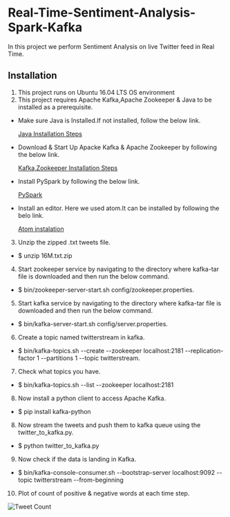 # Real-Time-Sentiment-Analysis-Spark-Kafka
In this project we perform Sentiment Analysis on live Twitter feed in Real Time.

## Installation
1. This project runs on Ubuntu 16.04 LTS OS environment
2. This project requires Apache Kafka,Apache Zookeeper & Java to be installed as a prerequisite.

* Make sure Java is Installed.If not installed, follow the below link.

  [Java Installation Steps](https://www.digitalocean.com/community/tutorials/how-to-install-java-with-apt-get-on-ubuntu-16-04)

* Download & Start Up Apacke Kafka & Apache Zookeeper by following the below link.

  [Kafka,Zookeeper Installation Steps](https://kafka.apache.org/documentation.html#gettingStarted)
  
* Install PySpark by following the below link.

  [PySpark](https://askubuntu.com/questions/635265/how-do-i-get-pyspark-on-ubuntu)
  
* Install an editor. Here we used atom.It can be installed by following the belo link.
  
  [Atom instalation](http://tipsonubuntu.com/2016/08/05/install-atom-text-editor-ubuntu-16-04/)
  
3. Unzip the zipped .txt tweets file.

* $ unzip 16M.txt.zip

4. Start zookeeper service by navigating to the directory where kafka-tar file is downloaded and then run the below command.

* $ bin/zookeeper-server-start.sh config/zookeeper.properties.

5. Start kafka service by navigating to the directory where kafka-tar file is downloaded and then run the below command.

* $ bin/kafka-server-start.sh config/server.properties.

6. Create a topic named twitterstream in kafka.

* $ bin/kafka-topics.sh --create --zookeeper localhost:2181 --replication-factor 1 --partitions 1 --topic twitterstream.

7. Check what topics you have.

* $ bin/kafka-topics.sh --list --zookeeper localhost:2181

8. Now install a python client to access Apache Kafka.

* $ pip install kafka-python 

8. Now stream the tweets and push them to kafka queue using the twitter_to_kafka.py.

* $ python twitter_to_kafka.py

9. Now check if the data is landing in Kafka.

* $ bin/kafka-console-consumer.sh --bootstrap-server localhost:9092 --topic twitterstream --from-beginning


10. Plot of count of positive & negative words at each time step.

![Tweet Count](https://github.com/kalyanghosh/Real-Time-Sentiment-Analysis-Spark-Kafka/blob/master/plot.JPG)



